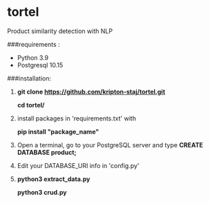 # tortel
Product similarity detection with NLP

###requirements  :  
* Python 3.9
* Postgresql 10.15

###installation:

1. **git clone https://github.com/kripton-staj/tortel.git**
   
   **cd tortel/**

   
2. install packages in 'requirements.txt' with

     **pip install "package_name"**


3. Open a terminal, go to your PostgreSQL server and type
**CREATE DATABASE product;**
   

4. Edit your DATABASE_URI info in 'config.py'


5. **python3 extract_data.py**

   **python3 crud.py**






